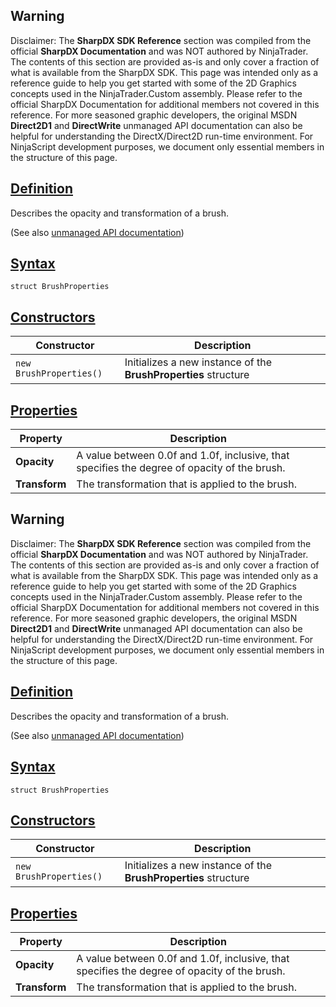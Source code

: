## Warning

Disclaimer: The **SharpDX SDK Reference** section was compiled from the official **SharpDX Documentation** and was NOT authored by NinjaTrader. The contents of this section are provided as-is and only cover a fraction of what is available from the SharpDX SDK. This page was intended only as a reference guide to help you get started with some of the 2D Graphics concepts used in the NinjaTrader.Custom assembly. Please refer to the official SharpDX Documentation for additional members not covered in this reference. For more seasoned graphic developers, the original MSDN **Direct2D1** and **DirectWrite** unmanaged API documentation can also be helpful for understanding the DirectX/Direct2D run-time environment. For NinjaScript development purposes, we document only essential members in the structure of this page.

## [Definition](https://developer.ninjatrader.com/docs/desktop/sharpdx_direct2d1_brushproperties\#definition)

Describes the opacity and transformation of a brush.

(See also [unmanaged API documentation](http://msdn.microsoft.com/en-us/library/dd368077.aspx))

## [Syntax](https://developer.ninjatrader.com/docs/desktop/sharpdx_direct2d1_brushproperties\#syntax)

`struct BrushProperties`

## [Constructors](https://developer.ninjatrader.com/docs/desktop/sharpdx_direct2d1_brushproperties\#constructors)

| Constructor | Description |
| --- | --- |
| `new BrushProperties()` | Initializes a new instance of the **BrushProperties** structure |

## [Properties](https://developer.ninjatrader.com/docs/desktop/sharpdx_direct2d1_brushproperties\#properties)

| Property | Description |
| --- | --- |
| **Opacity** | A value between 0.0f and 1.0f, inclusive, that specifies the degree of opacity of the brush. |
| **Transform** | The transformation that is applied to the brush. |

## Warning

Disclaimer: The **SharpDX SDK Reference** section was compiled from the official **SharpDX Documentation** and was NOT authored by NinjaTrader. The contents of this section are provided as-is and only cover a fraction of what is available from the SharpDX SDK. This page was intended only as a reference guide to help you get started with some of the 2D Graphics concepts used in the NinjaTrader.Custom assembly. Please refer to the official SharpDX Documentation for additional members not covered in this reference. For more seasoned graphic developers, the original MSDN **Direct2D1** and **DirectWrite** unmanaged API documentation can also be helpful for understanding the DirectX/Direct2D run-time environment. For NinjaScript development purposes, we document only essential members in the structure of this page.

## [Definition](https://developer.ninjatrader.com/docs/desktop/sharpdx_direct2d1_brushproperties\#definition)

Describes the opacity and transformation of a brush.

(See also [unmanaged API documentation](http://msdn.microsoft.com/en-us/library/dd368077.aspx))

## [Syntax](https://developer.ninjatrader.com/docs/desktop/sharpdx_direct2d1_brushproperties\#syntax)

`struct BrushProperties`

## [Constructors](https://developer.ninjatrader.com/docs/desktop/sharpdx_direct2d1_brushproperties\#constructors)

| Constructor | Description |
| --- | --- |
| `new BrushProperties()` | Initializes a new instance of the **BrushProperties** structure |

## [Properties](https://developer.ninjatrader.com/docs/desktop/sharpdx_direct2d1_brushproperties\#properties)

| Property | Description |
| --- | --- |
| **Opacity** | A value between 0.0f and 1.0f, inclusive, that specifies the degree of opacity of the brush. |
| **Transform** | The transformation that is applied to the brush. |